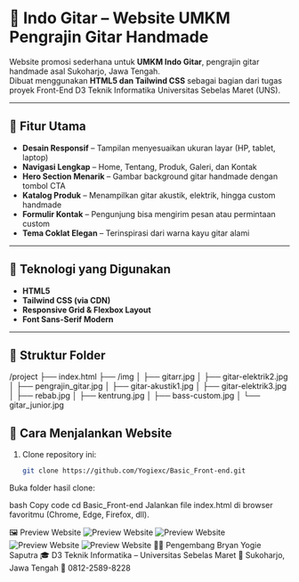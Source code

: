 # 🎸 Indo Gitar – Website UMKM Pengrajin Gitar Handmade

Website promosi sederhana untuk **UMKM Indo Gitar**, pengrajin gitar handmade asal Sukoharjo, Jawa Tengah.  
Dibuat menggunakan **HTML5 dan Tailwind CSS** sebagai bagian dari tugas proyek Front-End D3 Teknik Informatika Universitas Sebelas Maret (UNS).

---

## 🌟 Fitur Utama
- **Desain Responsif** – Tampilan menyesuaikan ukuran layar (HP, tablet, laptop)
- **Navigasi Lengkap** – Home, Tentang, Produk, Galeri, dan Kontak
- **Hero Section Menarik** – Gambar background gitar handmade dengan tombol CTA
- **Katalog Produk** – Menampilkan gitar akustik, elektrik, hingga custom handmade
- **Formulir Kontak** – Pengunjung bisa mengirim pesan atau permintaan custom
- **Tema Coklat Elegan** – Terinspirasi dari warna kayu gitar alami

---

## 🧰 Teknologi yang Digunakan
- **HTML5**  
- **Tailwind CSS (via CDN)**  
- **Responsive Grid & Flexbox Layout**  
- **Font Sans-Serif Modern**

---

## 📂 Struktur Folder
/project
├── index.html
├── /img
│ ├── gitarr.jpg
│ ├── gitar-elektrik2.jpg
│ ├── pengrajin_gitar.jpg
│ ├── gitar-akustik1.jpg
│ ├── gitar-elektrik3.jpg
│ ├── rebab.jpg
│ ├── kentrung.jpg
│ ├── bass-custom.jpg
│ └── gitar_junior.jpg

## 🚀 Cara Menjalankan Website
1. Clone repository ini:
   ```bash
   git clone https://github.com/Yogiexc/Basic_Front-end.git
Buka folder hasil clone:

bash
Copy code
cd Basic_Front-end
Jalankan file index.html di browser favoritmu (Chrome, Edge, Firefox, dll).

🖼️ Preview Website
![Preview Website](img/ss1.png)
![Preview Website](img/ss2.png)
![Preview Website](img/ss3.png)
![Preview Website](img/ss4.png)
👨‍💻 Pengembang
Bryan Yogie Saputra
🎓 D3 Teknik Informatika – Universitas Sebelas Maret
📍 Sukoharjo, Jawa Tengah
📱 0812-2589-8228
